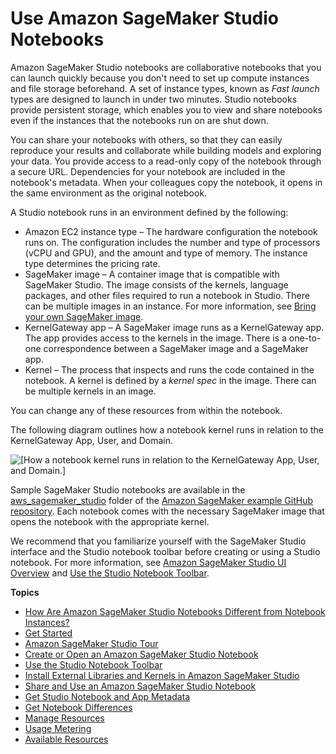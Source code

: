 # Use Amazon SageMaker Studio Notebooks<a name="notebooks"></a>

Amazon SageMaker Studio notebooks are collaborative notebooks that you can launch quickly because you don't need to set up compute instances and file storage beforehand\. A set of instance types, known as *Fast launch* types are designed to launch in under two minutes\. Studio notebooks provide persistent storage, which enables you to view and share notebooks even if the instances that the notebooks run on are shut down\.

You can share your notebooks with others, so that they can easily reproduce your results and collaborate while building models and exploring your data\. You provide access to a read\-only copy of the notebook through a secure URL\. Dependencies for your notebook are included in the notebook's metadata\. When your colleagues copy the notebook, it opens in the same environment as the original notebook\.

A Studio notebook runs in an environment defined by the following:
+ Amazon EC2 instance type – The hardware configuration the notebook runs on\. The configuration includes the number and type of processors \(vCPU and GPU\), and the amount and type of memory\. The instance type determines the pricing rate\.
+ SageMaker image – A container image that is compatible with SageMaker Studio\. The image consists of the kernels, language packages, and other files required to run a notebook in Studio\. There can be multiple images in an instance\. For more information, see [Bring your own SageMaker image](studio-byoi.md)\.
+ KernelGateway app – A SageMaker image runs as a KernelGateway app\. The app provides access to the kernels in the image\. There is a one\-to\-one correspondence between a SageMaker image and a SageMaker app\.
+ Kernel – The process that inspects and runs the code contained in the notebook\. A kernel is defined by a *kernel spec* in the image\. There can be multiple kernels in an image\.

You can change any of these resources from within the notebook\.

The following diagram outlines how a notebook kernel runs in relation to the KernelGateway App, User, and Domain\.

![\[How a notebook kernel runs in relation to the KernelGateway App, User, and Domain.\]](http://docs.aws.amazon.com/sagemaker/latest/dg/images/studio/studio-components.png)

Sample SageMaker Studio notebooks are available in the [aws\_sagemaker\_studio](https://github.com/awslabs/amazon-sagemaker-examples/tree/master/aws_sagemaker_studio) folder of the [Amazon SageMaker example GitHub repository](https://github.com/awslabs/amazon-sagemaker-examples)\. Each notebook comes with the necessary SageMaker image that opens the notebook with the appropriate kernel\.

We recommend that you familiarize yourself with the SageMaker Studio interface and the Studio notebook toolbar before creating or using a Studio notebook\. For more information, see [Amazon SageMaker Studio UI Overview](studio-ui.md) and [Use the Studio Notebook Toolbar](notebooks-menu.md)\.

**Topics**
+ [How Are Amazon SageMaker Studio Notebooks Different from Notebook Instances?](notebooks-comparison.md)
+ [Get Started](notebooks-get-started.md)
+ [Amazon SageMaker Studio Tour](gs-studio-end-to-end.md)
+ [Create or Open an Amazon SageMaker Studio Notebook](notebooks-create-open.md)
+ [Use the Studio Notebook Toolbar](notebooks-menu.md)
+ [Install External Libraries and Kernels in Amazon SageMaker Studio](studio-notebooks-add-external.md)
+ [Share and Use an Amazon SageMaker Studio Notebook](notebooks-sharing.md)
+ [Get Studio Notebook and App Metadata](notebooks-run-and-manage-metadata.md)
+ [Get Notebook Differences](notebooks-diff.md)
+ [Manage Resources](notebooks-run-and-manage.md)
+ [Usage Metering](notebooks-usage-metering.md)
+ [Available Resources](notebooks-resources.md)